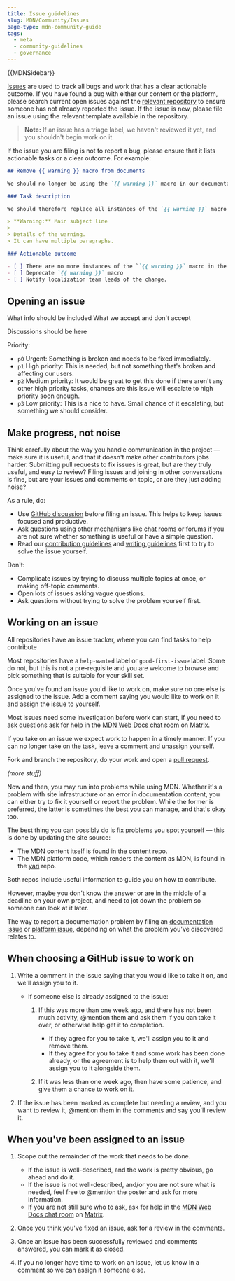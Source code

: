```yaml
---
title: Issue guidelines
slug: MDN/Community/Issues
page-type: mdn-community-guide
tags:
  - meta
  - community-guidelines
  - governance
---
```

{{MDNSidebar}}

[Issues](https://docs.github.com/en/github/managing-your-work-on-github/about-issues) are used to track all bugs and work that has a clear actionable outcome. If you have found a bug with either our content or the platform, please search current open issues against the [relevant repository](/en-US/docs/MDN/Community/Contributing/Our_repositories/) to ensure someone has not already reported the issue. If the issue is new, please file an issue using the relevant template available in the repository.

> **Note:** If an issue has a triage label, we haven't reviewed it yet, and you shouldn't begin work on it.

If the issue you are filing is not to report a bug, please ensure that it lists actionable tasks or a clear outcome. For example:

```markdown
## Remove {{ warning }} macro from documents

We should no longer be using the `{{ warning }}` macro in our documentation.

### Task description

We should therefore replace all instances of the `{{ warning }}` macro with the following:

> **Warning:** Main subject line
>
> Details of the warning.
> It can have multiple paragraphs.

### Actionable outcome

- [ ] There are no more instances of the ``{{ warning }}` macro in the `mdn/content` repository.
- [ ] Deprecate `{{ warning }}` macro
- [ ] Notify localization team leads of the change.
```

## Opening an issue

What info should be included
What we accept and don't accept

Discussions should be here

<!-- content from elsewhere -->

Priority:

- `p0` Urgent: Something is broken and needs to be fixed immediately.
- `p1` High priority: This is needed, but not something that's broken and affecting our users.
- `p2` Medium priority: It would be great to get this done if there aren't any other high priority tasks, chances are this issue will escalate to high priority soon enough.
- `p3` Low priority: This is a nice to have. Small chance of it escalating, but something we should consider.

## Make progress, not noise

Think carefully about the way you handle communication in the project — make sure it is useful, and that it doesn't make other contributors jobs harder. Submitting pull requests to fix issues is great, but are they truly useful, and easy to review? Filing issues and joining in other conversations is fine, but are your issues and comments on topic, or are they just adding noise?

As a rule, do:

- Use [GitHub discussion](https://github.com/mdn/mdn-community/discussions) before filing an issue. This helps to keep issues focused and productive.
- Ask questions using other mechanisms like [chat rooms](https://chat.mozilla.org/#/room/#mdn:mozilla.org) or [forums](https://discourse.mozilla.org/c/mdn/236) if you are not sure whether something is useful or have a simple question.
- Read our [contribution guidelines](/en-US/docs/MDN/Community) and [writing guidelines](/en-US/docs/MDN/Writing_guidelines) first to try to solve the issue yourself.

Don't:

- Complicate issues by trying to discuss multiple topics at once, or making off-topic comments.
- Open lots of issues asking vague questions.
- Ask questions without trying to solve the problem yourself first.

## Working on an issue

All repositories have an issue tracker, where you can find tasks to help contribute

Most repositories have a `help-wanted` label or `good-first-issue` label. Some do not, but this is not a pre-requisite and you are welcome to browse and pick something that is suitable for your skill set.

Once you've found an issue you'd like to work on, make sure no one else is assigned to the issue. Add a comment saying you would like to work on it and assign the issue to yourself.

Most issues need some investigation before work can start, if you need to ask questions ask for help in the [MDN Web Docs chat room](https://chat.mozilla.org/#/room/#mdn:mozilla.org) on [Matrix](https://wiki.mozilla.org/Matrix).

If you take on an issue we expect work to happen in a timely manner. If you can no longer take on the task, leave a comment and unassign yourself.

Fork and branch the repository, do your work and open a [pull request](/en-US/docs/MDN/Community/Pull_requests).

_(more stuff)_

Now and then, you may run into problems while using MDN. Whether it's a problem with site infrastructure or an error in documentation content, you can either try to fix it yourself or report the problem. While the former is preferred, the latter is sometimes the best you can manage, and that's okay too.

The best thing you can possibly do is fix problems you spot yourself — this is done by updating the site source:

- The MDN content itself is found in the [content](https://github.com/mdn/content) repo.
- The MDN platform code, which renders the content as MDN, is found in the [yari](https://github.com/mdn/yari) repo.

Both repos include useful information to guide you on how to contribute.

However, maybe you don't know the answer or are in the middle of a deadline on your own project, and need to jot down the problem so someone can look at it later.

The way to report a documentation problem by filing an [documentation issue](https://github.com/mdn/content/issues) or [platform issue](https://github.com/mdn/yari/issues), depending on what the problem you've discovered relates to.

## When choosing a GitHub issue to work on

1. Write a comment in the issue saying that you would like to take it on, and we'll assign you to it.

   - If someone else is already assigned to the issue:

     1. If this was more than one week ago, and there has not been much activity, @mention them and ask them if you can take it over, or otherwise help get it to completion.

        - If they agree for you to take it, we'll assign you to it and remove them.
        - If they agree for you to take it and some work has been done already, or the agreement is to help them out with it, we'll assign you to it alongside them.

     2. If it was less than one week ago, then have some patience, and give them a chance to work on it.

2. If the issue has been marked as complete but needing a review, and you want to review it, @mention them in the comments and say you'll review it.

## When you've been assigned to an issue

1. Scope out the remainder of the work that needs to be done.

   - If the issue is well-described, and the work is pretty obvious, go ahead and do it.
   - If the issue is not well-described, and/or you are not sure what is needed, feel free to @mention the poster and ask for more information.
   - If you are not still sure who to ask, ask for help in the [MDN Web Docs chat room](https://chat.mozilla.org/#/room/#mdn:mozilla.org) on [Matrix](https://wiki.mozilla.org/Matrix).

2. Once you think you've fixed an issue, ask for a review in the comments.
3. Once an issue has been successfully reviewed and comments answered, you can mark it as closed.
4. If you no longer have time to work on an issue, let us know in a comment so we can assign it someone else.
